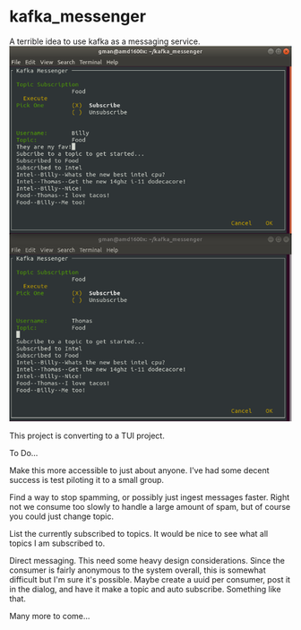 # kafka_messenger
A terrible idea to use kafka as a messaging service. 
![alt text](demo_windows.png)

This project is converting to a TUI project.

To Do...

Make this more accessible to just about anyone. I've had some decent success is test piloting it to a small group.

Find a way to stop spamming, or possibly just ingest messages faster. Right not we consume too slowly to handle a large amount of spam, but of course you could just change topic.

List the currently subscribed to topics. It would be nice to see what all topics I am subscribed to.

Direct messaging. This need some heavy design considerations. Since the consumer is fairly anonymous to the system overall, this is somewhat difficult but I'm sure it's possible. Maybe create a uuid per consumer, post it in the dialog, and have it make a topic and auto subscribe. Something like that.

Many more to come...
